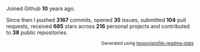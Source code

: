 Joined Github **10** years ago.

Since then I pushed **3167** commits, opened **35** issues, submitted **104** pull requests, received **685** stars across **216** personal projects and contributed to **38** public repositories.

<p align="right"><sub>Generated using <a href="https://github.com/marketplace/actions/profile-readme-stats">teoxoy/profile-readme-stats</a></sub></p>
